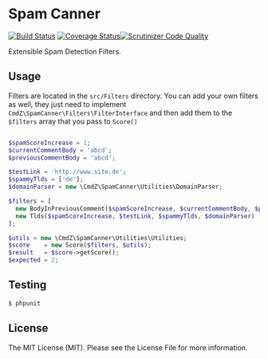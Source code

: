 # Spam Canner

[![Build Status](https://travis-ci.org/AndyWendt/spam-canner.svg?branch=master)](https://travis-ci.org/AndyWendt/spam-canner) [![Coverage Status](https://coveralls.io/repos/AndyWendt/spam-canner/badge.png?branch=master)](https://coveralls.io/r/AndyWendt/spam-canner?branch=master)[![Scrutinizer Code Quality](https://scrutinizer-ci.com/g/AndyWendt/spam-canner/badges/quality-score.png?s=c0bfd2087557a239164fa451f353d52a82a83d80)](https://scrutinizer-ci.com/g/AndyWendt/spam-canner/)

Extensible Spam Detection Filters.

## Usage

Filters are located in the `src/Filters` directory.
You can add your own filters as well, they just need to implement `CmdZ\SpamCanner\Filters\FilterInterface` and then add them
to the `$filters` array that you pass to `Score()`

```php

$spamScoreIncrease = 1;
$currentCommentBody = 'abcd';
$previousCommentBody = 'abcd';

$testLink = 'http://www.site.de';
$spammyTlds = ['de'];
$domainParser = new \CmdZ\SpamCanner\Utilities\DomainParser;

$filters = [
  new BodyInPreviousComment($spamScoreIncrease, $currentCommentBody, $previousCommentBody),
  new Tlds($spamScoreIncrease, $testLink, $spammyTlds, $domainParser)
];

$utils = new \CmdZ\SpamCanner\Utilities\Utilities;
$score    = new Score($filters, $utils);
$result   = $score->getScore();
$expected = 2;

```


## Testing

``` bash
$ phpunit
```



## License

The MIT License (MIT). Please see the License File for more information.

